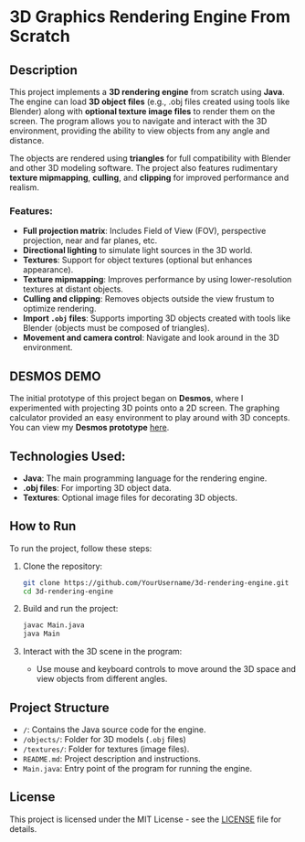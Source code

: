 # 3D Graphics Rendering Engine From Scratch

## Description

This project implements a **3D rendering engine** from scratch using **Java**. The engine can load **3D object files** (e.g., .obj files created using tools like Blender) along with **optional texture image files** to render them on the screen. The program allows you to navigate and interact with the 3D environment, providing the ability to view objects from any angle and distance.

The objects are rendered using **triangles** for full compatibility with Blender and other 3D modeling software. The project also features rudimentary **texture mipmapping**, **culling**, and **clipping** for improved performance and realism.

### Features:
- **Full projection matrix**: Includes Field of View (FOV), perspective projection, near and far planes, etc.
- **Directional lighting** to simulate light sources in the 3D world.
- **Textures**: Support for object textures (optional but enhances appearance).
- **Texture mipmapping**: Improves performance by using lower-resolution textures at distant objects.
- **Culling and clipping**: Removes objects outside the view frustum to optimize rendering.
- **Import `.obj` files**: Supports importing 3D objects created with tools like Blender (objects must be composed of triangles).
- **Movement and camera control**: Navigate and look around in the 3D environment.

## DESMOS DEMO

The initial prototype of this project began on **Desmos**, where I experimented with projecting 3D points onto a 2D screen. The graphing calculator provided an easy environment to play around with 3D concepts. You can view my **Desmos prototype** [here](https://www.desmos.com/calculator/v5mwlcvbec).

## Technologies Used:
- **Java**: The main programming language for the rendering engine.
- **.obj files**: For importing 3D object data.
- **Textures**: Optional image files for decorating 3D objects.

## How to Run

To run the project, follow these steps:

1. Clone the repository:
    ```bash
    git clone https://github.com/YourUsername/3d-rendering-engine.git
    cd 3d-rendering-engine
    ```

2. Build and run the project:
    ```bash
    javac Main.java
    java Main
    ```

3. Interact with the 3D scene in the program:
    - Use mouse and keyboard controls to move around the 3D space and view objects from different angles.

## Project Structure

- `/`: Contains the Java source code for the engine.
- `/objects/`: Folder for 3D models (`.obj` files)
- `/textures/`: Folder for textures (image files).
- `README.md`: Project description and instructions.
- `Main.java`: Entry point of the program for running the engine.

## License

This project is licensed under the MIT License - see the [LICENSE](LICENSE) file for details.

